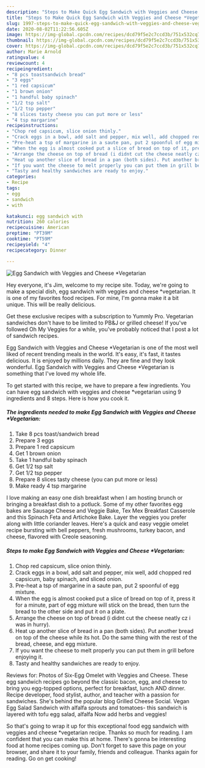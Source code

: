 ```yaml
---
description: "Steps to Make Quick Egg Sandwich with Veggies and Cheese *Vegetarian"
title: "Steps to Make Quick Egg Sandwich with Veggies and Cheese *Vegetarian"
slug: 1997-steps-to-make-quick-egg-sandwich-with-veggies-and-cheese-vegetarian
date: 2020-08-02T11:22:56.605Z
image: https://img-global.cpcdn.com/recipes/dcd79f5e2c7ccd3b/751x532cq70/egg-sandwich-with-veggies-and-cheese-vegetarian-recipe-main-photo.jpg
thumbnail: https://img-global.cpcdn.com/recipes/dcd79f5e2c7ccd3b/751x532cq70/egg-sandwich-with-veggies-and-cheese-vegetarian-recipe-main-photo.jpg
cover: https://img-global.cpcdn.com/recipes/dcd79f5e2c7ccd3b/751x532cq70/egg-sandwich-with-veggies-and-cheese-vegetarian-recipe-main-photo.jpg
author: Marie Arnold
ratingvalue: 4
reviewcount: 4
recipeingredient:
- "8 pcs toastsandwich bread"
- "3 eggs"
- "1 red capsicum"
- "1 brown onion"
- "1 handful baby spinach"
- "1/2 tsp salt"
- "1/2 tsp pepper"
- "8 slices tasty cheese you can put more or less"
- "4 tsp margarine"
recipeinstructions:
- "Chop red capsicum, slice onion thinly."
- "Crack eggs in a bowl, add salt and pepper, mix well, add chopped red capsicum, baby spinach, and sliced onion."
- "Pre-heat a tsp of margarine in a saute pan, put 2 spoonful of egg mixture."
- "When the egg is almost cooked put a slice of bread on top of it, press it for a minute, part of egg mixture will stick on the bread, then turn the bread to the other side and put it on a plate."
- "Arrange the cheese on top of bread (i didnt cut the cheese neatly cz i was in hurry)."
- "Heat up another slice of bread in a pan (both sides). Put another bread on top of the cheese while its hot. Do the same thing with the rest of the bread, cheese, and egg mixture."
- "If you want the cheese to melt properly you can put them in grill before enjoying it."
- "Tasty and healthy sandwiches are ready to enjoy."
categories:
- Recipe
tags:
- egg
- sandwich
- with

katakunci: egg sandwich with 
nutrition: 260 calories
recipecuisine: American
preptime: "PT39M"
cooktime: "PT59M"
recipeyield: "4"
recipecategory: Dinner

---
```



![Egg Sandwich with Veggies and Cheese *Vegetarian](https://img-global.cpcdn.com/recipes/dcd79f5e2c7ccd3b/751x532cq70/egg-sandwich-with-veggies-and-cheese-vegetarian-recipe-main-photo.jpg)

Hey everyone, it's Jim, welcome to my recipe site. Today, we're going to make a special dish, egg sandwich with veggies and cheese *vegetarian. It is one of my favorites food recipes. For mine, I'm gonna make it a bit unique. This will be really delicious.

Get these exclusive recipes with a subscription to Yummly Pro. Vegetarian sandwiches don&#39;t have to be limited to PB&amp;J or grilled cheese! If you&#39;ve followed Oh My Veggies for a while, you&#39;ve probably noticed that I post a lot of sandwich recipes.

Egg Sandwich with Veggies and Cheese *Vegetarian is one of the most well liked of recent trending meals in the world. It's easy, it's fast, it tastes delicious. It is enjoyed by millions daily. They are fine and they look wonderful. Egg Sandwich with Veggies and Cheese *Vegetarian is something that I've loved my whole life.


To get started with this recipe, we have to prepare a few ingredients. You can have egg sandwich with veggies and cheese *vegetarian using 9 ingredients and 8 steps. Here is how you cook it.

<!--inarticleads1-->

##### The ingredients needed to make Egg Sandwich with Veggies and Cheese *Vegetarian:

1. Take 8 pcs toast/sandwich bread
1. Prepare 3 eggs
1. Prepare 1 red capsicum
1. Get 1 brown onion
1. Take 1 handful baby spinach
1. Get 1/2 tsp salt
1. Get 1/2 tsp pepper
1. Prepare 8 slices tasty cheese (you can put more or less)
1. Make ready 4 tsp margarine


I love making an easy one dish breakfast when I am hosting brunch or bringing a breakfast dish to a potluck. Some of my other favorites egg bakes are Sausage Cheese and Veggie Bake, Tex Mex Breakfast Casserole and this Spinach Feta and Artichoke Bake. Layer the veggies you prefer along with little coriander leaves. Here&#39;s a quick and easy veggie omelet recipe bursting with bell peppers, fresh mushrooms, turkey bacon, and cheese, flavored with Creole seasoning. 

<!--inarticleads2-->

##### Steps to make Egg Sandwich with Veggies and Cheese *Vegetarian:

1. Chop red capsicum, slice onion thinly.
1. Crack eggs in a bowl, add salt and pepper, mix well, add chopped red capsicum, baby spinach, and sliced onion.
1. Pre-heat a tsp of margarine in a saute pan, put 2 spoonful of egg mixture.
1. When the egg is almost cooked put a slice of bread on top of it, press it for a minute, part of egg mixture will stick on the bread, then turn the bread to the other side and put it on a plate.
1. Arrange the cheese on top of bread (i didnt cut the cheese neatly cz i was in hurry).
1. Heat up another slice of bread in a pan (both sides). Put another bread on top of the cheese while its hot. Do the same thing with the rest of the bread, cheese, and egg mixture.
1. If you want the cheese to melt properly you can put them in grill before enjoying it.
1. Tasty and healthy sandwiches are ready to enjoy.


Reviews for: Photos of Six-Egg Omelet with Veggies and Cheese. These egg sandwich recipes go beyond the classic bacon, egg, and cheese to bring you egg-topped options, perfect for breakfast, lunch AND dinner. Recipe developer, food stylist, author, and teacher with a passion for sandwiches. She&#39;s behind the popular blog Grilled Cheese Social. Vegan Egg Salad Sandwich with alfalfa sprouts and tomatoes- this sandwich is layered with tofu egg salad, alfalfa Now add herbs and veggies! 

So that's going to wrap it up for this exceptional food egg sandwich with veggies and cheese *vegetarian recipe. Thanks so much for reading. I am confident that you can make this at home. There's gonna be interesting food at home recipes coming up. Don't forget to save this page on your browser, and share it to your family, friends and colleague. Thanks again for reading. Go on get cooking!
